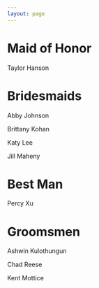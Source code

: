 ```yaml
---
layout: page
---
```


# Maid of Honor

Taylor Hanson

# Bridesmaids

Abby Johnson

Brittany Kohan

Katy Lee

Jill Maheny

# Best Man

Percy Xu

# Groomsmen

Ashwin Kulothungun

Chad Reese

Kent Mottice
